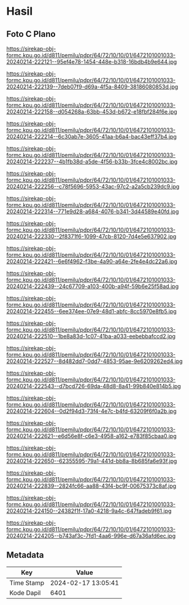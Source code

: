 # Hasil

## Foto C Plano

https://sirekap-obj-formc.kpu.go.id/d811/pemilu/pdpr/64/72/10/10/01/6472101001033-20240214-222121--95ef4e78-1454-448e-b318-16bdb4b9e644.jpg

https://sirekap-obj-formc.kpu.go.id/d811/pemilu/pdpr/64/72/10/10/01/6472101001033-20240214-222139--7deb07f9-d69a-4f5a-8409-38186080853d.jpg

https://sirekap-obj-formc.kpu.go.id/d811/pemilu/pdpr/64/72/10/10/01/6472101001033-20240214-222158--d054268a-63bb-453d-b672-e18fbf284f6e.jpg

https://sirekap-obj-formc.kpu.go.id/d811/pemilu/pdpr/64/72/10/10/01/6472101001033-20240214-222214--6c30ab7e-3605-41aa-b6a4-bac43eff37b4.jpg

https://sirekap-obj-formc.kpu.go.id/d811/pemilu/pdpr/64/72/10/10/01/6472101001033-20240214-222237--4b1fb38d-a5de-4f56-b33b-3fce4c8002bc.jpg

https://sirekap-obj-formc.kpu.go.id/d811/pemilu/pdpr/64/72/10/10/01/6472101001033-20240214-222256--c78f5696-5953-43ac-97c2-a2a5cb239dc9.jpg

https://sirekap-obj-formc.kpu.go.id/d811/pemilu/pdpr/64/72/10/10/01/6472101001033-20240214-222314--771e9d28-a684-4076-b341-3d44589e40fd.jpg

https://sirekap-obj-formc.kpu.go.id/d811/pemilu/pdpr/64/72/10/10/01/6472101001033-20240214-222330--2f8371f6-1099-47cb-8120-7d4e5e637902.jpg

https://sirekap-obj-formc.kpu.go.id/d811/pemilu/pdpr/64/72/10/10/01/6472101001033-20240214-222421--6e6f4962-f3be-4a90-a64e-2fe4e4dc22a6.jpg

https://sirekap-obj-formc.kpu.go.id/d811/pemilu/pdpr/64/72/10/10/01/6472101001033-20240214-222439--24c67709-a103-400b-a94f-59b6e25f58ad.jpg

https://sirekap-obj-formc.kpu.go.id/d811/pemilu/pdpr/64/72/10/10/01/6472101001033-20240214-222455--6ee374ee-07e9-48d1-abfc-8cc5970e8fb5.jpg

https://sirekap-obj-formc.kpu.go.id/d811/pemilu/pdpr/64/72/10/10/01/6472101001033-20240214-222510--1be8a83d-1c07-41ba-a033-eebebbafccd2.jpg

https://sirekap-obj-formc.kpu.go.id/d811/pemilu/pdpr/64/72/10/10/01/6472101001033-20240214-222527--8d482dd7-0dd7-4853-95ae-9e6209262ed4.jpg

https://sirekap-obj-formc.kpu.go.id/d811/pemilu/pdpr/64/72/10/10/01/6472101001033-20240214-222543--d7bcd726-69da-48d8-8a41-99b840e814b5.jpg

https://sirekap-obj-formc.kpu.go.id/d811/pemilu/pdpr/64/72/10/10/01/6472101001033-20240214-222604--0d2f94d3-73f4-4e7c-b4fd-63209f6f0a2b.jpg

https://sirekap-obj-formc.kpu.go.id/d811/pemilu/pdpr/64/72/10/10/01/6472101001033-20240214-222621--e6d56e8f-c6e3-4958-a162-e783f85cbaa0.jpg

https://sirekap-obj-formc.kpu.go.id/d811/pemilu/pdpr/64/72/10/10/01/6472101001033-20240214-222650--62355595-79a1-441d-bb8a-8b685fa6e93f.jpg

https://sirekap-obj-formc.kpu.go.id/d811/pemilu/pdpr/64/72/10/10/01/6472101001033-20240214-222839--2824fc66-aa88-43f4-bc9f-00675373c8af.jpg

https://sirekap-obj-formc.kpu.go.id/d811/pemilu/pdpr/64/72/10/10/01/6472101001033-20240214-224150--24382f1f-17a0-4218-9a4c-647fadeb9f61.jpg

https://sirekap-obj-formc.kpu.go.id/d811/pemilu/pdpr/64/72/10/10/01/6472101001033-20240214-224205--b743af3c-7fd1-4aa6-996e-d67a36afd6ec.jpg


## Metadata

| Key        | Value               |
| ---------- | ------------------- |
| Time Stamp | 2024-02-17 13:05:41 |
| Kode Dapil | 6401                |



